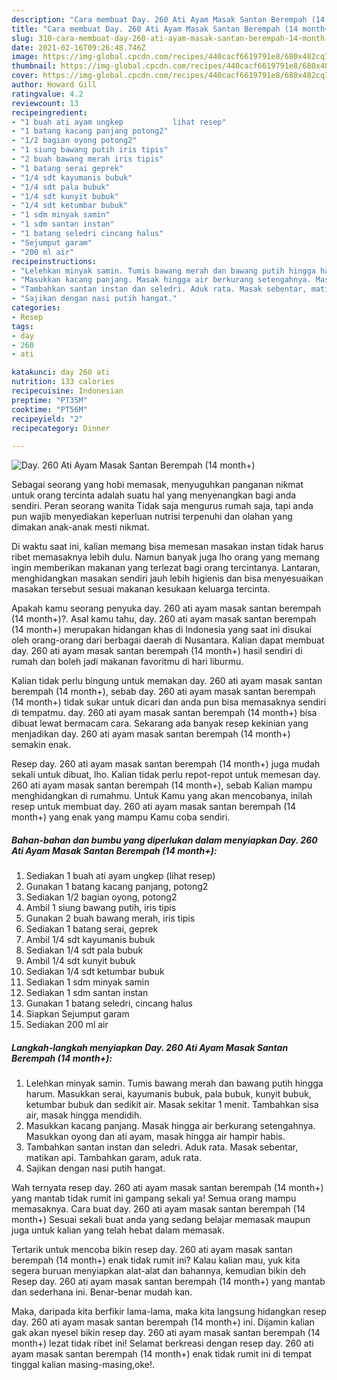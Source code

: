 ```yaml
---
description: "Cara membuat Day. 260 Ati Ayam Masak Santan Berempah (14 month+) yang lezat Untuk Jualan"
title: "Cara membuat Day. 260 Ati Ayam Masak Santan Berempah (14 month+) yang lezat Untuk Jualan"
slug: 310-cara-membuat-day-260-ati-ayam-masak-santan-berempah-14-month-yang-lezat-untuk-jualan
date: 2021-02-16T09:26:48.746Z
image: https://img-global.cpcdn.com/recipes/440cacf6619791e8/680x482cq70/day-260-ati-ayam-masak-santan-berempah-14-month-foto-resep-utama.jpg
thumbnail: https://img-global.cpcdn.com/recipes/440cacf6619791e8/680x482cq70/day-260-ati-ayam-masak-santan-berempah-14-month-foto-resep-utama.jpg
cover: https://img-global.cpcdn.com/recipes/440cacf6619791e8/680x482cq70/day-260-ati-ayam-masak-santan-berempah-14-month-foto-resep-utama.jpg
author: Howard Gill
ratingvalue: 4.2
reviewcount: 13
recipeingredient:
- "1 buah ati ayam ungkep           lihat resep"
- "1 batang kacang panjang potong2"
- "1/2 bagian oyong potong2"
- "1 siung bawang putih iris tipis"
- "2 buah bawang merah iris tipis"
- "1 batang serai geprek"
- "1/4 sdt kayumanis bubuk"
- "1/4 sdt pala bubuk"
- "1/4 sdt kunyit bubuk"
- "1/4 sdt ketumbar bubuk"
- "1 sdm minyak samin"
- "1 sdm santan instan"
- "1 batang seledri cincang halus"
- "Sejumput garam"
- "200 ml air"
recipeinstructions:
- "Lelehkan minyak samin. Tumis bawang merah dan bawang putih hingga harum. Masukkan serai, kayumanis bubuk, pala bubuk, kunyit bubuk, ketumbar bubuk dan sedikit air. Masak sekitar 1 menit. Tambahkan sisa air, masak hingga mendidih."
- "Masukkan kacang panjang. Masak hingga air berkurang setengahnya. Masukkan oyong dan ati ayam, masak hingga air hampir habis."
- "Tambahkan santan instan dan seledri. Aduk rata. Masak sebentar, matikan api. Tambahkan garam, aduk rata."
- "Sajikan dengan nasi putih hangat."
categories:
- Resep
tags:
- day
- 260
- ati

katakunci: day 260 ati 
nutrition: 133 calories
recipecuisine: Indonesian
preptime: "PT35M"
cooktime: "PT56M"
recipeyield: "2"
recipecategory: Dinner

---
```



![Day. 260 Ati Ayam Masak Santan Berempah (14 month+)](https://img-global.cpcdn.com/recipes/440cacf6619791e8/680x482cq70/day-260-ati-ayam-masak-santan-berempah-14-month-foto-resep-utama.jpg)

Sebagai seorang yang hobi memasak, menyuguhkan panganan nikmat untuk orang tercinta adalah suatu hal yang menyenangkan bagi anda sendiri. Peran seorang  wanita Tidak saja mengurus rumah saja, tapi anda pun wajib menyediakan keperluan nutrisi terpenuhi dan olahan yang dimakan anak-anak mesti nikmat.

Di waktu  saat ini, kalian memang bisa memesan masakan instan tidak harus ribet memasaknya lebih dulu. Namun banyak juga lho orang yang memang ingin memberikan makanan yang terlezat bagi orang tercintanya. Lantaran, menghidangkan masakan sendiri jauh lebih higienis dan bisa menyesuaikan masakan tersebut sesuai makanan kesukaan keluarga tercinta. 



Apakah kamu seorang penyuka day. 260 ati ayam masak santan berempah (14 month+)?. Asal kamu tahu, day. 260 ati ayam masak santan berempah (14 month+) merupakan hidangan khas di Indonesia yang saat ini disukai oleh orang-orang dari berbagai daerah di Nusantara. Kalian dapat membuat day. 260 ati ayam masak santan berempah (14 month+) hasil sendiri di rumah dan boleh jadi makanan favoritmu di hari liburmu.

Kalian tidak perlu bingung untuk memakan day. 260 ati ayam masak santan berempah (14 month+), sebab day. 260 ati ayam masak santan berempah (14 month+) tidak sukar untuk dicari dan anda pun bisa memasaknya sendiri di tempatmu. day. 260 ati ayam masak santan berempah (14 month+) bisa dibuat lewat bermacam cara. Sekarang ada banyak resep kekinian yang menjadikan day. 260 ati ayam masak santan berempah (14 month+) semakin enak.

Resep day. 260 ati ayam masak santan berempah (14 month+) juga mudah sekali untuk dibuat, lho. Kalian tidak perlu repot-repot untuk memesan day. 260 ati ayam masak santan berempah (14 month+), sebab Kalian mampu menghidangkan di rumahmu. Untuk Kamu yang akan mencobanya, inilah resep untuk membuat day. 260 ati ayam masak santan berempah (14 month+) yang enak yang mampu Kamu coba sendiri.

<!--inarticleads1-->

##### Bahan-bahan dan bumbu yang diperlukan dalam menyiapkan Day. 260 Ati Ayam Masak Santan Berempah (14 month+):

1. Sediakan 1 buah ati ayam ungkep           (lihat resep)
1. Gunakan 1 batang kacang panjang, potong2
1. Sediakan 1/2 bagian oyong, potong2
1. Ambil 1 siung bawang putih, iris tipis
1. Gunakan 2 buah bawang merah, iris tipis
1. Sediakan 1 batang serai, geprek
1. Ambil 1/4 sdt kayumanis bubuk
1. Sediakan 1/4 sdt pala bubuk
1. Ambil 1/4 sdt kunyit bubuk
1. Sediakan 1/4 sdt ketumbar bubuk
1. Sediakan 1 sdm minyak samin
1. Sediakan 1 sdm santan instan
1. Gunakan 1 batang seledri, cincang halus
1. Siapkan Sejumput garam
1. Sediakan 200 ml air




<!--inarticleads2-->

##### Langkah-langkah menyiapkan Day. 260 Ati Ayam Masak Santan Berempah (14 month+):

1. Lelehkan minyak samin. Tumis bawang merah dan bawang putih hingga harum. Masukkan serai, kayumanis bubuk, pala bubuk, kunyit bubuk, ketumbar bubuk dan sedikit air. Masak sekitar 1 menit. Tambahkan sisa air, masak hingga mendidih.
1. Masukkan kacang panjang. Masak hingga air berkurang setengahnya. Masukkan oyong dan ati ayam, masak hingga air hampir habis.
1. Tambahkan santan instan dan seledri. Aduk rata. Masak sebentar, matikan api. Tambahkan garam, aduk rata.
1. Sajikan dengan nasi putih hangat.




Wah ternyata resep day. 260 ati ayam masak santan berempah (14 month+) yang mantab tidak rumit ini gampang sekali ya! Semua orang mampu memasaknya. Cara buat day. 260 ati ayam masak santan berempah (14 month+) Sesuai sekali buat anda yang sedang belajar memasak maupun juga untuk kalian yang telah hebat dalam memasak.

Tertarik untuk mencoba bikin resep day. 260 ati ayam masak santan berempah (14 month+) enak tidak rumit ini? Kalau kalian mau, yuk kita segera buruan menyiapkan alat-alat dan bahannya, kemudian bikin deh Resep day. 260 ati ayam masak santan berempah (14 month+) yang mantab dan sederhana ini. Benar-benar mudah kan. 

Maka, daripada kita berfikir lama-lama, maka kita langsung hidangkan resep day. 260 ati ayam masak santan berempah (14 month+) ini. Dijamin kalian gak akan nyesel bikin resep day. 260 ati ayam masak santan berempah (14 month+) lezat tidak ribet ini! Selamat berkreasi dengan resep day. 260 ati ayam masak santan berempah (14 month+) enak tidak rumit ini di tempat tinggal kalian masing-masing,oke!.

